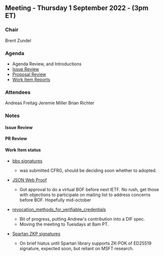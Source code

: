 ## Meeting - Thursday 1 September 2022 - (3pm ET)

### Chair
Brent Zundel

### Agenda
- Agenda Review, and Introductions 
- [Issue Review](https://github.com/decentralized-identity/crypto-wg/issues)
- [Proposal Review](https://github.com/decentralized-identity/crypto-wg/pulls)
- [Work Item Reports](https://github.com/decentralized-identity/crypto-wg/tree/main/work_items)

### Attendees
Andreas Freitag
Jeremie Miller
Brian Richter

### Notes

#### Issue Review

#### PR Review

#### Work Item status
- [bbs signatures](https://github.com/decentralized-identity/crypto-wg/blob/main/work_items/bbs_signatures.md)
  - was submitted CFRG, should be deciding soon whether to adopted.
    
- [JSON Web Proof](https://github.com/decentralized-identity/crypto-wg/blob/main/work_items/json_web_proof.md)
  - Got approval to do a virtual BOF before next IETF. No rush, get those with
  objections to participate on mailing list to address concerns before BOF. 
  Hopefully mid-october

- [revocation_methods_for_verifiable_credentials](https://github.com/decentralized-identity/crypto-wg/blob/main/work_items/revocation_methods_for_verifiable_credentials_.md)
  - Bit of progress, putting Andrew's contribution into a DIF spec. 
  - Moving the meeting to Tuesdays at 8am PT.

- [Spartan ZKP signatures](https://github.com/decentralized-identity/crypto-wg/blob/main/work_items/spartan_zkSNARK_signatures.md)
  - On brief hiatus until Spartan library supports ZK-POK of ED25519 signature, 
  expected soon, but reliant on MSFT research.


